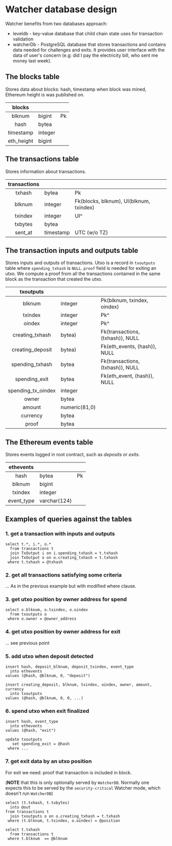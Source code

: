 # Watcher database design

Watcher benefits from two databases approach:
* leveldb - key-value database that child chain state uses for transaction validation
* watcherDb - PostgreSQL database that stores transactions and contains data needed for challenges and exits. It provides user interface with the data of user's concern (e.g: did I pay the electricity bill, who sent me money last week).

## The blocks table
Stores data about blocks: hash, timestamp when block was mined, Ethereum height is was published on.

|**blocks**|||
|:-:|:-|:-|
|blknum|bigint|Pk|
|hash|bytea||
|timestamp|integer||
|eth_height|bigint||

## The transactions table
Stores information about transactions.

|**transactions**|||
|:-:|:-|:-|
|txhash|bytea|Pk|
|blknum|integer|Fk(blocks, blknum), UI(blknum, txindex)|
|txindex|integer|UI^|
|txbytes|bytea||
|sent_at|timestamp|UTC (w/o TZ)|

## The transaction inputs and outputs table
Stores inputs and outputs of transactions. Utxo is a record in `txoutputs` table where `spending_txhash` is `NULL`. `proof` field is needed for exiting an utxo. We compute a proof from all the transactions contained in the same block as the transaction that created the utxo.

|**txoutputs**|||
|:-:|:-|:-|
|blknum|integer|Pk(blknum, txindex, oindex)|
|txindex|integer|Pk^|
|oindex|integer|Pk^|
|creating_txhash|bytea)|Fk(transactions, (txhash)), NULL|
|creating_deposit|bytea)|Fk(eth_events, (hash)), NULL|
|spending_txhash|bytea|Fk(transactions, (txhash)), NULL|
|spending_exit|bytea|Fk(eth_event, (hash)), NULL|
|spending_tx_oindex|integer||
|owner|bytea||
|amount|numeric(81,0)||
|currency|bytea||
|proof|bytea||

## The Ethereum events table
Stores events logged in root contract, such as _deposits_ or _exits_.

|**ethevents**|||
|:-:|:-|:-|
|hash|bytea|Pk|
|blknum|bigint||
|txindex|integer||
|event_type|varchar(124)||

## Examples of queries against the tables

### 1. get a transaction with inputs and outputs
```
select t.*, i.*, o.*
  from transactions t
  join TxOutput i on i.spending_txhash = t.txhash
  join TxOutput o on o.creating_txhash = t.txhash
 where t.txhash = @txhash
```

### 2. get all transactions satisfying some criteria
... As in the previous example but with modified where clause.

### 3. get utxo position by owner address for spend
```
select o.blknum, o.txindex, o.oindex
  from txoutputs o
 where o.owner = @owner_address
```

### 4. get utxo position by owner address for exit
... see previous point

### 5. add utxo when deposit detected
```
insert hash, deposit_blknum, deposit_txindex, event_type
  into ethevents
values (@hash, @blknum, 0, "deposit")

insert creating_deposit, blknum, txindex, oindex, owner, amount, currency
  into txoutputs
values (@hash, @blknum, 0, 0, ...)
```

### 6. spend utxo when exit finalized
```
insert hash, event_type
  into ethevents
values (@hash, "exit")

update txoutputs
   set spending_exit = @hash
 where ...
```

### 7. get exit data by an utxo position
For exit we need: proof that transaction is included in block.

(**NOTE** that this is only optionally served by `WatcherDB`.
Normally one expects this to be served by the `security-critical` Watcher mode, which doesn't run `WatcherDB`)

```
select (t.txhash, t.txbytes)
  into @out
from transactions t
  join txoutputs o on o.creating_txhash = t.txhash
 where (t.blknum, t.txindex, o.oindex) = @position

select t.txhash
  from transactions t
 where t.blknum  == @blknum
```
